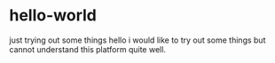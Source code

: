 # hello-world
just trying out some things
hello i would like to try out some things but cannot understand this platform quite well.
